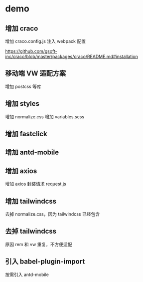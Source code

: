 # demo

## 增加 craco

增加 craco.config.js 注入 webpack 配置

https://github.com/gsoft-inc/craco/blob/master/packages/craco/README.md#installation

## 移动端 VW 适配方案

增加 postcss 等库

## 增加 styles

增加 normalize.css
增加 variables.scss

## 增加 fastclick

## 增加 antd-mobile

## 增加 axios

增加 axios 封装请求 request.js

## 增加 tailwindcss

去掉 normalize.css，因为 tailwindcss 已经包含

## 去掉 tailwindcss

原因 rem 和 vw 重复，不方便适配

## 引入 babel-plugin-import

按需引入 antd-mobile
